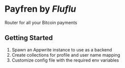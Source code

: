 # Payfren by *Fluflu*

Router for all your Bitcoin payments

## Getting Started

1. Spawn an Appwrite instance to use as a backend
2. Create collections for profile and user name mapping
3. Customize config file with the required env variables
